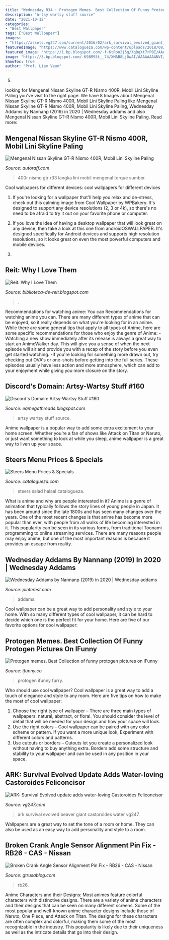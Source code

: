 ```yaml
---
title: "Wednesday R34 : Protogen Memes. Best Collection Of Funny Protogen Pictures On Ifunny"
description: "Artsy wartsy stuff source"
date: "2021-10-12"
categories:
- "Best Wallpaper"
tags: ["Best Wallpaper"]
images:
- "https://assets.vg247.com/current/2016/02/ark_survival_evolved_giant_beaver_1.jpg"
featuredImage: "https://www.catalogueza.com/wp-content/uploads/2018/08/blog_1-4.jpg"
featured_image: "https://1.bp.blogspot.com/-f-KtRon2j5g/XqDgXt7rPBI/AAAAAAAE0ig/KM5630NeShgShJ_HAEib8ZdR_iABreJtgCK4BGAsYHg/w1200-h630-p-k-no-nu/MVC-193.JPG"
image: "https://3.bp.blogspot.com/-K98M95t__74/XMAB8Lj0wAI/AAAAAAAANVI/Ggnt2sxfhogwrvcd35ycZqH0MyaeOQ7KgCLcBGAs/w1200-h630-p-k-no-nu/Pikala%2B1.jpg"
ShowToc: true
author: "Prof. Liam Veum"
---
```



5.

	

		
looking for Mengenal Nissan Skyline GT-R Nismo 400R, Mobil Lini Skyline Paling you've visit to the right page. We have 8 Images about Mengenal Nissan Skyline GT-R Nismo 400R, Mobil Lini Skyline Paling like Mengenal Nissan Skyline GT-R Nismo 400R, Mobil Lini Skyline Paling, Wednesday Addams by Nannanp (2019) in 2020 | Wednesday addams and also Mengenal Nissan Skyline GT-R Nismo 400R, Mobil Lini Skyline Paling. Read more:
		
    
## Mengenal Nissan Skyline GT-R Nismo 400R, Mobil Lini Skyline Paling

<img loading=lazy src="https://1.bp.blogspot.com/-nq5G48AEL68/XhVgl2I4QzI/AAAAAAAAG_0/MwamjPU71eQC3Lytd0Jj3ZpUjqmzf2c1QCLcBGAsYHQ/s1600/Nissan_Skyline_GT-R_Nismo_400R.jpg" onerror="this.onerror=null;this.src='https://tse1.mm.bing.net/th?id=OIP.7cbX88JRfNQ_wfqJZ5g6EgHaE8&amp;pid=15.1';" alt="Mengenal Nissan Skyline GT-R Nismo 400R, Mobil Lini Skyline Paling">

_Source: autoraff.com_

>400r nismo gtr r33 langka lini mobil mengenal torque sumber. 

	

Cool wallpapers for different devices:
cool wallpapers for different devices 

1. If you're looking for a wallpaper that'll help you relax and de-stress, check out this calming image from Cool Wallpaper by WPBakery. It's designed to support any device resolutions (2, 3 or 4k), so there's no need to be afraid to try it out on your favorite phone or computer.

2. If you love the idea of having a desktop wallpaper that will look great on any device, then take a look at this one from androidOSWALLPAPER. It's designed specifically for Android devices and supports high resolution resolutions, so it looks great on even the most powerful computers and mobile devices.

3.

    
## Reit: Why I Love Them

<img loading=lazy src="https://3.bp.blogspot.com/-K98M95t__74/XMAB8Lj0wAI/AAAAAAAANVI/Ggnt2sxfhogwrvcd35ycZqH0MyaeOQ7KgCLcBGAs/w1200-h630-p-k-no-nu/Pikala%2B1.jpg" onerror="this.onerror=null;this.src='https://tse2.mm.bing.net/th?id=OIP.8BJEozaQXLSx93myn1QXrgHaD4&amp;pid=15.1';" alt="Reit: Why I Love Them">

_Source: biblioteca-de-reit.blogspot.com_

>. 

	

Recommendations for watching anime: You can
Recommendations for watching anime you can. There are many different types of anime that can be enjoyed, so it really depends on what you're looking for in an anime. While there are some general tips that apply to all types of Anime, here are some specific recommendations for those who enjoy the genre of Anime: 
-Watching a new show immediately after its release is always a great way to start an AnimeWalker day. This will give you a sense of when the next episode will air and provide you with a recap of the story before you even get started watching. 
-If you're looking for something more drawn out, try checking out OVA's or one-shots before getting into the full series. These episodes usually have less action and more atmosphere, which can add to your enjoyment while giving you more closure on the story.

    
## Discord&#039;s Domain: Artsy-Wartsy Stuff #160

<img loading=lazy src="http://th07.deviantart.net/fs70/PRE/i/2013/037/3/2/bioforge_by_rule1of1coldfire-d5u0beq.jpg" onerror="this.onerror=null;this.src='https://tse4.mm.bing.net/th?id=OIP.FKnDMbLkzT6Ky4qEnx5AjwHaHY&amp;pid=15.1';" alt="Discord&#039;s Domain: Artsy-Wartsy Stuff #160">

_Source: eqmegathreads.blogspot.com_

>artsy wartsy stuff source. 

	

Anime wallpaper is a popular way to add some extra excitement to your home screen. Whether you’re a fan of shows like Attack on Titan or Naruto, or just want something to look at while you sleep, anime wallpaper is a great way to liven up your space.

    
## Steers Menu Prices &amp; Specials

<img loading=lazy src="https://www.catalogueza.com/wp-content/uploads/2018/08/blog_1-4.jpg" onerror="this.onerror=null;this.src='https://tse2.mm.bing.net/th?id=OIP.6VGn-7VzThyYQtxCOtNSlQHaHt&amp;pid=15.1';" alt="Steers Menu Prices &amp; Specials">

_Source: catalogueza.com_

>steers salad halaal catalogueza. 

	

What is anime and why are people interested in it?
Anime is a genre of animation that typically follows the story lines of young people in Japan. It has been around since the late 1800s and has seen many changes over the years. One of the most recent changes is that anime has become more popular than ever, with people from all walks of life becoming interested in it. This popularity can be seen in its various forms, from traditional Toonami programming to online streaming services. There are many reasons people may enjoy anime, but one of the most important reasons is because it provides an escape from reality.

    
## Wednesday Addams By Nannanp (2019) In 2020 | Wednesday Addams

<img loading=lazy src="https://i.pinimg.com/736x/59/28/77/592877b2d07e16595a8f2966380f846f.jpg" onerror="this.onerror=null;this.src='https://tse4.mm.bing.net/th?id=OIP.mKVX-DEv-9IC88NNTbRtdAHaKk&amp;pid=15.1';" alt="Wednesday Addams by Nannanp (2019) in 2020 | Wednesday addams">

_Source: pinterest.com_

>addams. 

	

Cool wallpaper can be a great way to add personality and style to your home. With so many different types of cool wallpaper, it can be hard to decide which one is the perfect fit for your home. Here are five of our favorite options for cool wallpaper: 

    
## Protogen Memes. Best Collection Of Funny Protogen Pictures On IFunny

<img loading=lazy src="https://imageproxy.ifunny.co/crop:x-20,resize:320x,crop:x800,quality:90x75/images/182e37752a7a4f8d69d411c0e32ef0dfbd6c771f5de0f914609b2e7e1cf2a969_1.jpg" onerror="this.onerror=null;this.src='https://tse2.mm.bing.net/th?id=OIP.4KNSKl3X5tPV47ZLuuEbkgAAAA&amp;pid=15.1';" alt="Protogen memes. Best Collection of funny protogen pictures on iFunny">

_Source: ifunny.co_

>protogen ifunny furry. 

	

Who should use cool wallpaper?
Cool wallpaper is a great way to add a touch of elegance and style to any room. Here are five tips on how to make the most of cool wallpaper: 
1) Choose the right type of wallpaper – There are three main types of wallpapers: natural, abstract, or floral. You should consider the level of detail that will be needed for your design and how your space will look. 
2) Use the right colors – Cool wallpaper can be paired with any color scheme or pattern. If you want a more unique look, Experiment with different colors and patterns. 
3) Use cutouts or borders – Cutouts let you create a personalized look without having to buy anything extra. Borders add some structure and stability to your wallpaper and can be used in any position in your space.

    
## ARK: Survival Evolved Update Adds Water-loving Castoroides Feliconcisor

<img loading=lazy src="https://assets.vg247.com/current/2016/02/ark_survival_evolved_giant_beaver_1.jpg" onerror="this.onerror=null;this.src='https://tse2.mm.bing.net/th?id=OIP.dsQQ-4JPyjTAp6tNAPT6bAHaEK&amp;pid=15.1';" alt="ARK: Survival Evolved update adds water-loving Castoroides Feliconcisor">

_Source: vg247.com_

>ark survival evolved beaver giant castoroides water vg247. 

	

Wallpapers are a great way to set the tone of a room or home. They can also be used as an easy way to add personality and style to a room.

    
## Broken Crank Angle Sensor Alignment Pin Fix - RB26 - CAS - Nissan

<img loading=lazy src="https://1.bp.blogspot.com/-f-KtRon2j5g/XqDgXt7rPBI/AAAAAAAE0ig/KM5630NeShgShJ_HAEib8ZdR_iABreJtgCK4BGAsYHg/w1200-h630-p-k-no-nu/MVC-193.JPG" onerror="this.onerror=null;this.src='https://tse2.mm.bing.net/th?id=OIP.kJSmaAx46IPPtztdHyq2hQHaD4&amp;pid=15.1';" alt="Broken Crank Angle Sensor Alignment Pin Fix - RB26 - CAS - Nissan">

_Source: gtrusablog.com_

>rb26. 

	

Anime Characters and their Designs: Most animes feature colorful characters with distinctive designs.
There are a variety of anime characters and their designs that can be seen on many different screens. Some of the most popular and well-known anime character designs include those of Naruto, One Piece, and Attack on Titan. The designs for these characters are often complex and colorful, making them some of the most recognizable in the industry. This popularity is likely due to their uniqueness as well as the intricate details that go into their design.

